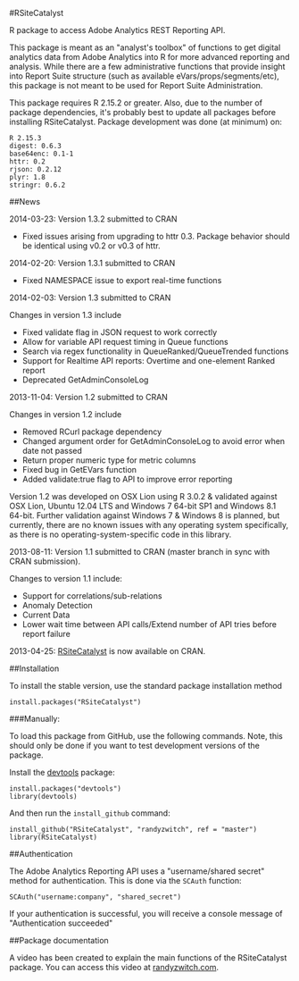 #RSiteCatalyst

R package to access Adobe Analytics REST Reporting API. 

This package is meant as an "analyst's toolbox" of functions to get digital analytics data from Adobe Analytics into R for more advanced reporting and analysis. While there are a few administrative functions that provide insight into Report Suite structure (such as available eVars/props/segments/etc), this package is not meant to be used for Report Suite Administration.

This package requires R 2.15.2 or greater. Also, due to the number of package dependencies, it's probably best to update all packages before installing RSiteCatalyst.  Package development was done (at minimum) on:

	R 2.15.3
	digest: 0.6.3
	base64enc: 0.1-1
	httr: 0.2
	rjson: 0.2.12
	plyr: 1.8
	stringr: 0.6.2

##News

2014-03-23: Version 1.3.2 submitted to CRAN
- Fixed issues arising from upgrading to httr 0.3. Package behavior should be identical using v0.2 or v0.3 of httr.

2014-02-20: Version 1.3.1 submitted to CRAN
- Fixed NAMESPACE issue to export real-time functions

2014-02-03: Version 1.3 submitted to CRAN

Changes in version 1.3 include
- Fixed validate flag in JSON request to work correctly
- Allow for variable API request timing in Queue functions
- Search via regex functionality in QueueRanked/QueueTrended functions
- Support for Realtime API reports: Overtime and one-element Ranked report
- Deprecated GetAdminConsoleLog

2013-11-04: Version 1.2 submitted to CRAN

Changes in version 1.2 include
- Removed RCurl package dependency
- Changed argument order for GetAdminConsoleLog to avoid error when date not passed
- Return proper numeric type for metric columns
- Fixed bug in GetEVars function
- Added validate:true flag to API to improve error reporting

Version 1.2 was developed on OSX Lion using R 3.0.2 & validated against OSX Lion, Ubuntu 12.04 LTS and Windows 7 64-bit SP1 and Windows 8.1 64-bit. Further validation against Windows 7 & Windows 8 is planned, but currently, there are no known issues with any operating system specifically, as there is no operating-system-specific code in this library.

2013-08-11:  Version 1.1 submitted to CRAN (master branch in sync with CRAN submission).

Changes to version 1.1 include:
- Support for correlations/sub-relations
- Anomaly Detection
- Current Data
- Lower wait time between API calls/Extend number of API tries before report failure

2013-04-25:  [RSiteCatalyst](http://cran.r-project.org/web/packages/RSiteCatalyst/) is now available on CRAN.


##Installation

To install the stable version, use the standard package installation method

	install.packages("RSiteCatalyst")

###Manually:

To load this package from GitHub, use the following commands. Note, this should only be done if you want to test development versions of the package.

Install the [devtools](https://github.com/hadley/devtools) package:

  	install.packages("devtools")
	library(devtools)

And then run the `install_github` command:

	install_github("RSiteCatalyst", "randyzwitch", ref = "master")
	library(RSiteCatalyst)

##Authentication

The Adobe Analytics Reporting API uses a "username/shared secret" method for authentication. This is done via the `SCAuth` function:

	SCAuth("username:company", "shared_secret")
	
If your authentication is successful, you will receive a console message of "Authentication succeeded"
	
##Package documentation

A video has been created to explain the main functions of the RSiteCatalyst package. You can access this video at [randyzwitch.com](http://randyzwitch.com/rsitecatalyst/).
